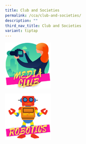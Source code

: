 ```yaml
---
title: Club and Societies
permalink: /cca/club-and-societies/
description: ""
third_nav_title: Club and Societies
variant: tiptap
---
```

<div class="isomer-image-wrapper">
<img style="width:30%" height="auto" width="100%" src="/images/media.png">
</div>
<p></p>
<div class="isomer-image-wrapper">
<img style="width:30%" height="auto" width="100%" src="/images/robotic.png">
</div>
<p></p>
<p></p>
